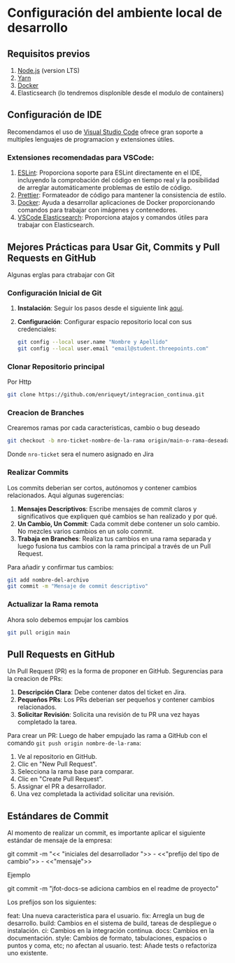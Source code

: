 # Configuración del ambiente local de desarrollo

## Requisitos previos

1. [Node.js](https://nodejs.org/en/download/) (version LTS)
2. [Yarn](https://yarnpkg.com/getting-started/install)
3. [Docker](https://www.docker.com/products/docker-desktop)
4. Elasticsearch (lo tendremos displonible desde el modulo de containers)

## Configuración de IDE

Recomendamos el uso de [Visual Studio Code](https://code.visualstudio.com/download) ofrece gran soporte a multiples lenguajes de programacion y extensiones útiles.

### Extensiones recomendadas para VSCode:

1. [ESLint](https://marketplace.visualstudio.com/items?itemName=dbaeumer.vscode-eslint): Proporciona soporte para ESLint directamente en el IDE, incluyendo la comprobación del código en tiempo real y la posibilidad de arreglar automáticamente problemas de estilo de código.
2. [Prettier](https://marketplace.visualstudio.com/items?itemName=esbenp.prettier-vscode): Formateador de código para mantener la consistencia de estilo.
3. [Docker](https://marketplace.visualstudio.com/items?itemName=ms-azuretools.vscode-docker): Ayuda a desarrollar aplicaciones de Docker proporcionando comandos para trabajar con imágenes y contenedores.
4. [VSCode Elasticsearch](https://marketplace.visualstudio.com/items?itemName=kiwfy.elasticsearch): Proporciona atajos y comandos útiles para trabajar con Elasticsearch.

## Mejores Prácticas para Usar Git, Commits y Pull Requests en GitHub

Algunas erglas para ctrabajar con Git 

### Configuración Inicial de Git

1. **Instalación**: Seguir los pasos desde el siguiente link [aquí](https://git-scm.com/downloads).
2. **Configuración**: Configurar espacio repositorio local con sus credenciales:

    ```bash
    git config --local user.name "Nombre y Apellido"
    git config --local user.email "email@student.threepoints.com"
    ```

### Clonar Repositorio principal

Por Http

```bash
git clone https://github.com/enriqueyt/integracion_continua.git
```

### Creacion de Branches

Crearemos ramas por cada caracteristicas, cambio o bug deseado

```bash
git checkout -b nro-ticket-nombre-de-la-rama origin/main-o-rama-deseada
```

Donde `nro-ticket` sera el numero asignado en Jira

### Realizar Commits

Los commits deberian ser cortos, autónomos y contener cambios relacionados. Aqui algunas sugerencias:

1. **Mensajes Descriptivos**: Escribe mensajes de commit claros y significativos que expliquen qué cambios se han realizado y por qué.
2. **Un Cambio, Un Commit**: Cada commit debe contener un solo cambio. No mezcles varios cambios en un solo commit.
3. **Trabaja en Branches**: Realiza tus cambios en una rama separada y luego fusiona tus cambios con la rama principal a través de un Pull Request.

Para añadir y confirmar tus cambios:

```bash
git add nombre-del-archivo
git commit -m "Mensaje de commit descriptivo"
```

### Actualizar la Rama remota

Ahora solo debemos empujar los cambios

```bash
git pull origin main
```

## Pull Requests en GitHub

Un Pull Request (PR) es la forma de proponer en GitHub. Segurencias para la creacion de PRs:

1. **Descripción Clara**: Debe contener datos del ticket en Jira.
2. **Pequeños PRs**: Los PRs deberian ser pequeños y contener cambios relacionados.
3. **Solicitar Revisión**: Solicita una revisión de tu PR una vez hayas completado la tarea.

Para crear un PR: Luego de haber empujado las rama a GitHub con el comando `git push origin nombre-de-la-rama`:

1. Ve al repositorio en GitHub.
2. Clic en "New Pull Request".
3. Selecciona la rama base para comparar.
4. Clic en "Create Pull Request".
5. Assignar el PR a desarrollador.
6. Una vez completada la actividad solicitar una revisión.


## Estándares de Commit
Al momento de realizar un commit, es importante aplicar el  siguiente estándar de mensaje  de la empresa:

git commit -m "<< "iniciales del desarrollador ">> - <<"prefijo del tipo de cambio">> - <<"mensaje">>

Ejemplo

git commit -m "jfot-docs-se adiciona cambios en el readme de proyecto"

Los prefijos son los siguientes:

feat: Una nueva caracteristica para el usuario.
fix: Arregla un bug de desarrollo.
build: Cambios en el sistema de build, tareas de despliegue o instalación.
ci: Cambios en la integración continua.
docs: Cambios en la documentación.
style: Cambios de formato, tabulaciones, espacios o puntos y coma, etc; no afectan al usuario.
test: Añade tests o refactoriza uno existente.
